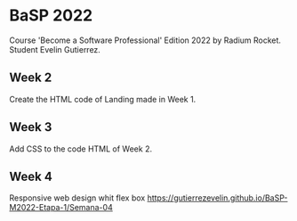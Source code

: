 # BaSP 2022
Course 'Become a Software Professional' Edition 2022 by Radium Rocket.
Student Evelin Gutierrez. 
## Week 2 
Create the HTML code of Landing made in Week 1.
## Week 3
Add CSS to the code HTML of Week 2.
## Week 4
Responsive web design whit flex box
https://gutierrezevelin.github.io/BaSP-M2022-Etapa-1/Semana-04